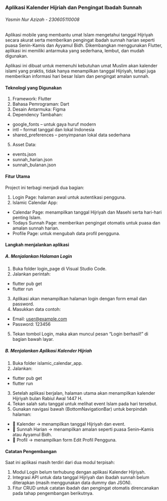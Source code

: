 ### Aplikasi Kalender Hijriah dan Pengingat Ibadah Sunnah
###### Yasmin Nur Azizah - 230605110008



Aplikasi mobile yang membantu umat Islam mengetahui tanggal Hijriyah secara akurat serta memberikan pengingat ibadah sunnah harian seperti puasa Senin-Kamis dan Ayyamul Bidh. Dikembangkan menggunakan Flutter, aplikasi ini memiliki antarmuka yang sederhana, lembut, dan mudah digunakan.

Aplikasi ini dibuat untuk memenuhi kebutuhan umat Muslim akan kalender islami yang praktis, tidak hanya menampilkan tanggal Hijriyah, tetapi juga memberikan informasi hari besar Islam dan pengingat amalan sunnah.



#### Teknologi yang Digunakan
1. Framework: Flutter
2. Bahasa Pemrograman: Dart
3. Desain Antarmuka: Figma
4. Dependency Tambahan: 
- google_fonts – untuk gaya huruf modern
- intl – format tanggal dan lokal Indonesia
- shared_preferences – penyimpanan lokal data sederhana
5. Asset Data:
- events.json
- sunnah_harian.json
- sunnah_bulanan.json



#### Fitur Utama
Project ini terbagi menjadi dua bagian:
1. Login Page: halaman awal untuk autentikasi pengguna.
2. Islamic Calendar App:
- Calendar Page: menampilkan tanggal Hijriyah dan Masehi serta hari-hari penting Islam.
- Todays Sunnah Page: memberikan pengingat otomatis untuk puasa dan amalan sunnah harian.
- Profile Page: untuk mengubah data profil pengguna.




#### Langkah menjalankan aplikasi 
##### A. Menjalankan Halaman Login
1. Buka folder login_page di Visual Studio Code.
2. Jalankan perintah:
- flutter pub get
- flutter run
3. Aplikasi akan menampilkan halaman login dengan form email dan password.
4. Masukkan data contoh:
- Email: user@example.com
- Password: 123456
5. Tekan tombol Login, maka akan muncul pesan “Login berhasil!” di bagian bawah layar.

##### B. Menjalankan Aplikasi Kalender Hijriah
1. Buka folder islamic_calendar_app.
2. Jalankan:
- flutter pub get
- flutter run
3. Setelah aplikasi berjalan, halaman utama akan menampilkan kalender Hijriyah bulan Rabiul Awal 1447 H.
4. Tekan salah satu tanggal untuk melihat event Islam pada hari tersebut.
5. Gunakan navigasi bawah (BottomNavigationBar) untuk berpindah halaman:
- 📅 Kalender → menampilkan tanggal Hijriyah dan event.
- 🔔 Sunnah Harian → menampilkan amalan seperti puasa Senin–Kamis atau Ayyamul Bidh.
- 👤 Profil → menampilkan form Edit Profil Pengguna.




#### Catatan Pengembangan

Saat ini aplikasi masih terdiri dari dua modul terpisah:
1. Modul Login belum terhubung dengan aplikasi Kalender Hijriyah.
2. Integrasi API untuk data tanggal Hijriyah dan ibadah sunnah belum diterapkan (masih menggunakan data dummy dan JSON).
3. Fitur CRUD untuk catatan ibadah dan pengingat otomatis direncanakan pada tahap pengembangan berikutnya.

